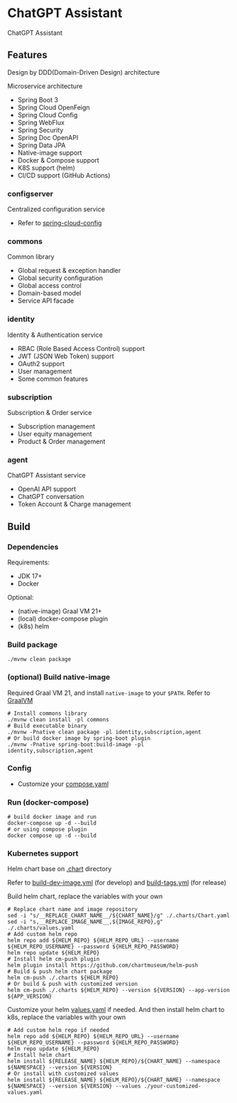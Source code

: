 # ChatGPT Assistant

ChatGPT Assistant

## Features

Design by DDD(Domain-Driven Design) architecture

Microservice architecture

- Spring Boot 3
- Spring Cloud OpenFeign
- Spring Cloud Config
- Spring WebFlux
- Spring Security
- Spring Doc OpenAPI
- Spring Data JPA
- Native-image support
- Docker & Compose support
- K8S support (helm)
- CI/CD support (GitHub Actions)

### configserver

Centralized configuration service

- Refer
  to [spring-cloud-config](https://docs.spring.io/spring-cloud-config/docs/current/reference/html/#_spring_cloud_config_server)

### commons

Common library

- Global request & exception handler
- Global security configuration
- Global access control
- Domain-based model
- Service API facade

### identity

Identity & Authentication service

- RBAC (Role Based Access Control) support
- JWT (JSON Web Token) support
- OAuth2 support
- User management
- Some common features

### subscription

Subscription & Order service

- Subscription management
- User equity management
- Product & Order management

### agent

ChatGPT Assistant service

- OpenAI API support
- ChatGPT conversation
- Token Account & Charge management

## Build

### Dependencies

Requirements:

- JDK 17+
- Docker

Optional:

- (native-image) Graal VM 21+
- (local) docker-compose plugin
- (k8s) helm

### Build package

```shell script
./mvnw clean package
```

### (optional) Build native-image

Required Graal VM 21, and install `native-image` to your `$PATH`.
Refer to [GraalVM](https://www.graalvm.org/docs/getting-started/)

```shell
# Install commons library
./mvnw clean install -pl commons
# Build executable binary
./mvnw -Pnative clean package -pl identity,subscription,agent
# Or build docker image by spring-boot plugin
./mvnw -Pnative spring-boot:build-image -pl identity,subscription,agent

```

### Config

- Customize your [compose.yaml](compose.yaml)

### Run (docker-compose)

```shell
# build docker image and run
docker-compose up -d --build
# or using compose plugin
docker compose up -d --build
```

### Kubernetes support

Helm chart base on [.chart](.charts) directory

Refer to [build-dev-image.yml](.github%2Fworkflows%2Fbuild-dev-image.yml) (for develop)
and [build-tags.yml](.github%2Fworkflows%2Fbuild-tags.yml) (for release)

Build helm chart, replace the variables with your own
```shell
# Replace chart name and image repository
sed -i "s/__REPLACE_CHART_NAME__/${CHART_NAME}/g" ./.charts/Chart.yaml
sed -i "s,__REPLACE_IMAGE_NAME__,${IMAGE_REPO},g" ./.charts/values.yaml
# Add custom helm repo
helm repo add ${HELM_REPO} ${HELM_REPO_URL} --username ${HELM_REPO_USERNAME} --password ${HELM_REPO_PASSWORD}
helm repo update ${HELM_REPO}
# Install helm cm-push plugin
helm plugin install https://github.com/chartmuseum/helm-push
# Build & push helm chart package
helm cm-push ./.charts ${HELM_REPO}
# Or build & push with customized version
helm cm-push ./.charts ${HELM_REPO} --version ${VERSION} --app-version ${APP_VERSION}
```

Customize your helm [values.yaml](.charts/values.yaml) if needed. 
And then install helm chart to k8s, replace the variables with your own
```shell
# Add custom helm repo if needed
helm repo add ${HELM_REPO} ${HELM_REPO_URL} --username ${HELM_REPO_USERNAME} --password ${HELM_REPO_PASSWORD}
helm repo update ${HELM_REPO}
# Install helm chart
helm install ${RELEASE_NAME} ${HELM_REPO}/${CHART_NAME} --namespace ${NAMESPACE} --version ${VERSION}
# Or install with customized values
helm install ${RELEASE_NAME} ${HELM_REPO}/${CHART_NAME} --namespace ${NAMESPACE} --version ${VERSION} --values ./your-customized-values.yaml
```